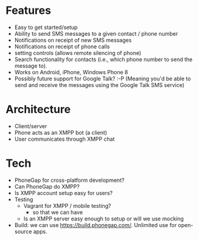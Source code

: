 # Features
- Easy to get started/setup
- Ability to send SMS messages to a given contact / phone number
- Notifications on receipt of new SMS messages
- Notifications on receipt of phone calls
- setting controls (allows remote silencing of phone)
- Search functionality for contacts (i.e., which phone number to send the message to).
- Works on Android, iPhone, Windows Phone 8
-  Possibly future support for Google Talk? :-P (Meaning you'd be able to  send and receive the messages using the Google Talk SMS service)
# Architecture
- Client/server
- Phone acts as an XMPP bot (a client)
- User communicates through XMPP chat
# Tech
- PhoneGap for cross-platform development?
- Can PhoneGap do XMPP?
- Is XMPP account setup easy for users?
- Testing
   - Vagrant for XMPP / mobile testing?
      - so that we can have 
   - Is an XMPP server easy enough to setup or will we use mocking
- Build: we can use https://build.phonegap.com/. Unlimited use for open-source apps.
